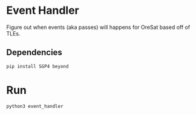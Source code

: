 # Event Handler
Figure out when events (aka passes) will happens for OreSat based off of TLEs.

## Dependencies
`pip install SGP4 beyond`

# Run
`python3 event_handler`

